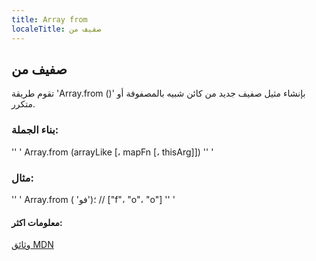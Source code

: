 ```yaml
---
title: Array from
localeTitle: صفيف من
---
```

## صفيف من

تقوم طريقة 'Array.from ()' بإنشاء مثيل صفيف جديد من كائن شبيه بالمصفوفة أو متكرر.

### بناء الجملة:

'' ' Array.from (arrayLike \[، mapFn \[، thisArg\]\]) '' '

### مثال:

'' ' Array.from ( 'فو')؛ // \["f"، "o"، "o"\] '' '

#### معلومات اكثر:

[وثائق MDN](https://developer.mozilla.org/en-US/docs/Web/JavaScript/Reference/Global_Objects/Array/from)